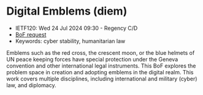# Digital Emblems (diem)
* <IETFschedule>IETF120: Wed 24 Jul 2024 09:30 - Regency C/D</IETFschedule>
* [BoF request](https://datatracker.ietf.org/doc/bofreq-haberman-digital-emblems/)
* Keywords: cyber stability, humanitarian law

Emblems such as the red cross, the crescent moon, or the blue helmets of UN peace keeping forces have special protection under the Geneva convention and other international legal instruments.  This BoF explores the problem space in creation and adopting emblems in the digital realm. This work covers multiple disciplines, including international and military (cyber) law, and diplomacy.